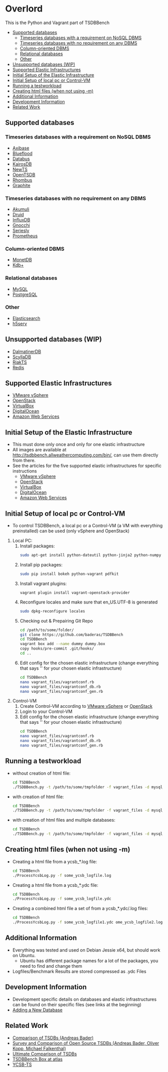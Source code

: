 # Overlord

This is the Python and Vagrant part of TSDBBench

<!-- toc -->

- [Supported databases](#supported-databases)
  * [Timeseries databases with a requirement on NoSQL DBMS](#timeseries-databases-with-a-requirement-on-nosql-dbms)
  * [Timeseries databases with no requirement on any DBMS](#timeseries-databases-with-no-requirement-on-any-dbms)
  * [Column-oriented DBMS](#column-oriented-dbms)
  * [Relational databases](#relational-databases)
  * [Other](#other)
- [Unsupported databases (WIP)](#unsupported-databases-wip)
- [Supported Elastic Infrastructures](#supported-elastic-infrastructures)
- [Initial Setup of the Elastic Infrastructure](#initial-setup-of-the-elastic-infrastructure)
- [Initial Setup of local pc or Control-VM](#initial-setup-of-local-pc-or-control-vm)
- [Running a testworkload](#running-a-testworkload)
- [Creating html files (when not using -m)](#creating-html-files-when-not-using--m)
- [Additional Information](#additional-information)
- [Development Information](#development-information)
- [Related Work](#related-work)

<!-- tocstop -->

## Supported databases

### Timeseries databases with a requirement on NoSQL DBMS

  * [Axibase](tsdb/axibase)
  * [Blueflood](tsdb/blueflood)
  * [Databus](tsdb/databus)
  * [KairosDB](tsdb/kairosdb)
  * [NewTS](tsdb/newts)
  * [OpenTSDB](tsdb/opentsdb)
  * [Rhombus](tsdb/rhombus)
  * [Graphite](tsdb/graphite)

### Timeseries databases with no requirement on any DBMS

  * [Akumuli](tsdb/akumuli)
  * [Druid](tsdb/druid)
  * [InfluxDB](tsdb/influxdb)
  * [Gnocchi](tsdb/gnocchi)
  * [Seriesly](tsdb/seriesly)
  * [Prometheus](tsdb/prometheus)

### Column-oriented DBMS
  * [MonetDB](tsdb/monetdb)
  * [Kdb+](tsdb/kdpplus)

### Relational databases

  * [MySQL](tsdb/mysql)
  * [PostgreSQL](tsdb/postgresql)

### Other

  * [Elasticsearch](tsdb/elasticsearch)
  * [h5serv](tsdb/h5serv)

## Unsupported databases (WIP)
*  [DalmatinerDB](tsdb/dalmatinerdb)
*  [ScyllaDB](tsdb/scylladb)
*  [RiakTS](tsdb/riakts)
*  [Redis](tsdb/redis)

## Supported Elastic Infrastructures
* [VMware vSphere](ei/vsphere)
* [OpenStack](ei/openstack)
* [VirtualBox](ei/virtualbox)
* [DigitalOcean](ei/digitalocean)
* [Amazon Web Services](ei/aws)

## Initial Setup of the Elastic Infrastructure
* This must done only once and only for one elastic infrastructure
* All images are available at http://tsdbbench.allweathercomputing.com/bin/, can use them directly from there.
* See the articles for the five supported elastic infrastructures for specific instructions
    * [VMware vSphere](ei/vsphere)
    * [OpenStack](ei/openstack)
    * [VirtualBox](ei/virtualbox)
    * [DigitalOcean](ei/digitalocean)
    * [Amazon Web Services](ei/aws)

## Initial Setup of local pc or Control-VM
* To control TSDBBench, a local pc or a Control-VM (a VM with everything preinstalled) can be used (only vSphere and OpenStack)
1. Local PC:
    1. Install packages:
        ```bash
        sudo apt-get install python-dateutil python-jinja2 python-numpy python-pandas python-flask python-redis python-requests python-six python-tornado python-werkzeug python-markupsafe python-greenlet python-zmq python-yaml python-pip wkhtmltopdf python-magic fabric vagrant zlib1g-dev zlib1g libxml2 libxml2-dev libxslt1.1 libxslt1-dev python-webcolors python-pyvmomi
        ```
    2. Install pip packages:
        ```bash
        sudo pip install bokeh python-vagrant pdfkit
        ```
    3. Install vagrant plugins:
        ```bashvagrant plugin install vagrant-vsphere
        vagrant plugin install vagrant-openstack-provider
        ```
    4. Reconfigure locales and make sure that en_US.UTF-8 is generated
        ```bash
        sudo dpkg-reconfigure locales
        ```
    5. Checking out & Prepairing Git Repo
        ```bash
        cd /path/to/some/folder/
        git clone https://github.com/baderas/TSDBBench
        cd TSDBBench
        vagrant box add --name dummy dummy.box
        copy hooks/pre-commit .git/hooks/
        cd ..
        ```
    6. Edit config for the chosen elastic infrastructure (change everything that says '' for your chosen elastic infrastructure)
        ```bash
        cd TSDBBench
        nano vagrant_files/vagrantconf.rb
        nano vagrant_files/vagrantconf_db.rb
        nano vagrant_files/vagrantconf_gen.rb
        ```
2. Control-VM
    1. Create Control-VM according to [VMware vSphere](ei/vsphere) or [OpenStack](ei/openstack)
    2. Login to your Control-VM
    3. Edit config for the chosen elastic infrastructure (change everything that says '' for your chosen elastic infrastructure)
        ```bash
        cd TSDBBench
        nano vagrant_files/vagrantconf.rb
        nano vagrant_files/vagrantconf_db.rb
        nano vagrant_files/vagrantconf_gen.rb
        ```

## Running a testworkload
 - without creation of html file:
    ```bash
    cd TSDBBench
    ./TSDBBench.py -t /path/to/some/tmpfolder -f vagrant_files -d mysql_cl1_rf1 --provider 'vsphere' -w "testworkloada" -l```
 - with creation of html file:
    ```bash
    cd TSDBBench
    ./TSDBBench.py -t /path/to/some/tmpfolder -f vagrant_files -d mysql_cl1_rf1 --provider 'vsphere' -w "testworkloada" -l -m```
 - with creation of html files and multiple databases:
    ```bash
    cd TSDBBench
    ./TSDBBench.py -t /path/to/some/tmpfolder -f vagrant_files -d mysql_cl1_rf1 postgresql_cl1_rf1 --provider 'vsphere' -w "testworkloada" -l -m --provider "vsphere"```
    
## Creating html files (when not using -m)
 - Creating a html file from a ycsb_*.log file:
    ```bash
    cd TSDBBench
    ./ProcessYcsbLog.py -f some_ycsb_logfile.log
    ```
 - Creating a html file from a ycsb_*.ydc file:
    ```bash
    cd TSDBBench
    ./ProcessYcsbLog.py -f some_ycsb_logfile.ydc
    ```
 - Creating a combined html file a set of from a ycsb_*.ydc/.log files:
    ```bash
    cd TSDBBench
    ./ProcessYcsbLog.py -f some_ycsb_logfile1.ydc ome_ycsb_logfile2.log ome_ycsb_logfile3.ydc ...
    ```
    
## Additional Information
* Everything was tested and used on Debian Jessie x64, but should work on Ubuntu.
    * Ubuntu has different package names for a lot of the packages, you need to find and change them
* Logfiles/Benchmark Results are stored compressed as .ydc Files 

## Development Information
* Development specific details on databases and elastic infrastructures can be found on their specific files (see links at the beginning)
* [Adding a New Database](dev/adding_database)

## Related Work
* [Comparison of TSDBs (Andreas Bader)](http://www2.informatik.uni-stuttgart.de/cgi-bin/NCSTRL/NCSTRL_view.pl?id=DIP-3729&mod=0&engl=0&inst=FAK)
* [Survey and Comparison of Open Source TSDBs (Andreas Bader, Oliver Kopp, Michael Falkenthal)](http://www2.informatik.uni-stuttgart.de/cgi-bin/NCSTRL/NCSTRL_view.pl?id=INPROC-2017-06&mod=0&engl=0&inst=IPVS)
* [Ultimate Comparison of TSDBs](https://tsdbbench.github.io/Ultimate-TSDB-Comparison/)
* [TSDBBench Box at atlas](https://atlas.hashicorp.com/TSDBBench/boxes/tsdbbench_dummy.box)
* [YCSB-TS](https://github.com/TSDBBench/YCSB-TS)
